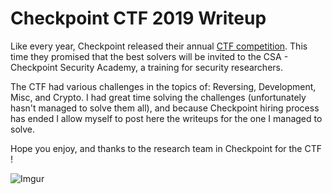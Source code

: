 # Checkpoint CTF 2019 Writeup

Like every year, Checkpoint released their annual [CTF competition](https://csa.checkpoint.com).
This time they promised that the best solvers will be invited to the CSA - Checkpoint Security Academy, a training for security researchers.

The CTF had various challenges in the topics of: Reversing, Development, Misc, and Crypto.
I had great time solving the challenges (unfortunately hasn't managed to solve them all), and because Checkpoint hiring process has ended I allow myself to post here the writeups for the one I managed to solve.

Hope you enjoy, and thanks to the research team in Checkpoint for the CTF !

![Imgur](https://i.imgur.com/cRHU61U.png)
